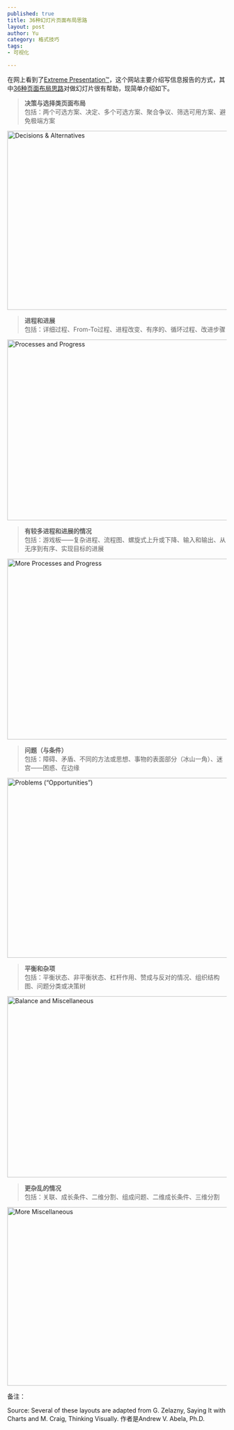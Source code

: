 ```yaml
--- 
published: true
title: 36种幻灯片页面布局思路
layout: post
author: Yu
category: 格式技巧
tags:
- 可视化

---
```

在网上看到了[Extreme Presentation™](http://www.extremepresentation.com/ "Extreme Presentation™")，这个网站主要介绍写信息报告的方式，其中[36种页面布局思路](http://www.google.com.hk/url?sa=t&amp;source=web&amp;cd=1&amp;ved=0CCcQFjAA&amp;url=http%3A%2F%2Fextremepresentation.typepad.com%2Fblog%2Ffiles%2F36_page_layout_ideas.pdf&amp;ei=Mag3Tta-AajViALJsZzCDg&amp;usg=AFQjCNHh3tzu8zcxDifvEvvwPB1CAOSHuw "pdf下载")对做幻灯片很有帮助，现简单介绍如下。

>**决策与选择类页面布局**     
包括：两个可选方案、决定、多个可选方案、聚合争议、筛选可用方案、避免极端方案

<a href="https://i.imgur.com/FRp77.png"><img title="Decisions &amp; Alternatives" src="https://i.imgur.com/FRp77.png" width="609" height="410" /></a>

>**进程和进展**  
包括：详细过程、From-To过程、进程改变、有序的、循环过程、改进步骤

<a href="https://i.imgur.com/VhS0f.png"><img title="Processes and Progress" src="https://i.imgur.com/VhS0f.png" width="601" height="414" /></a>

>**有较多进程和进展的情况**    
包括：游戏板——复杂进程、流程图、螺旋式上升或下降、输入和输出、从无序到有序、实现目标的进展

<a href="https://i.imgur.com/3pHy7.png"><img title="More Processes and Progress" src="https://i.imgur.com/3pHy7.png" width="594" height="414" /></a>

>**问题（与条件）**    
包括：障碍、矛盾、不同的方法或思想、事物的表面部分（冰山一角）、迷宫——困惑、在边缘

<a href="https://i.imgur.com/ufRwh.png"><img title="Problems (“Opportunities”)" src="https://i.imgur.com/ufRwh.png" width="601" height="412" /></a>

>**平衡和杂项**  
包括：平衡状态、非平衡状态、杠杆作用、赞成与反对的情况、组织结构图、问题分类或决策树

<a href="https://i.imgur.com/OTc3c.png"><img title="Balance and Miscellaneous" src="https://i.imgur.com/OTc3c.png" width="598" height="415" /></a>

>**更杂乱的情况**   
包括：关联、成长条件、二维分割、组成问题、二维成长条件、三维分割

<a href="https://i.imgur.com/3Hy82.png"><img title="More Miscellaneous" src="https://i.imgur.com/3Hy82.png" width="593" height="409" /></a>

备注：

Source: Several of these layouts are adapted from G. Zelazny, Saying It with Charts and M. Craig, Thinking Visually.
作者是Andrew V. Abela, Ph.D.
